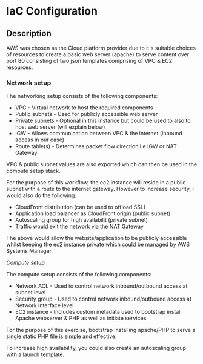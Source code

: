 # IaC Configuration

## Description

AWS was chosen as the Cloud platform provider due to it's suitable choices of resources to create a basic web server (apache) to serve content over port 80 consisting of two json templates comprising of VPC & EC2 resources.

### Network setup

The networking setup consists of the following components:

- VPC	-				Virtual network to host the required components
- Public subnets	-	Used for publicly accessible web server	
- Private subnets	-	Optional in this instance but could be used to also to host web server (will explain below)
- IGW				-	Allows communication between VPC & the internet (inbound access in our case)
- Route table(s)	-	Determines packet flow direction i.e IGW or NAT Gateway

VPC & public subnet values are also exported which can then be used in the compute setup stack.

For the purpose of this workflow, the ec2 instance will reside in a public subnet with a route to the internet gateway. However to increase security, I would also do the following:

- CloudFront distribution (can be used to offload SSL)
- Application load balancer as CloudFront origin (public subnet)
- Autoscaling group for high availabilit (private subnet)
- Traffic would exit the network via the NAT Gateway

The above would allow the website/application to be publicly accessible whilst keeping the ec2 instance private which could be managed by AWS Systems Manager. 



*Compute setup*

The compute setup consists of the following components:

- Network ACL 		-	Used to control network inbound/outbound access at subnet level
- Security group	-	Used to control network inbound/outbound access at Network Interface level
- EC2 instance		-	Includes custom metadata used to bootstrap install Apache webserver & PHP as well as initiate services

For the purpose of this exercise, bootstrap installing apache/PHP to serve a single static PHP file is simple and effective.

To increase high availability, you could also create an autoscaling group with a launch template.


